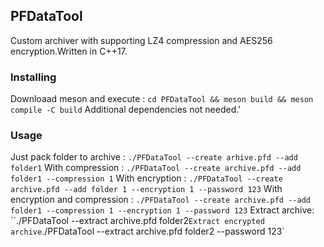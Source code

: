 ##  PFDataTool
Custom archiver with supporting LZ4 compression and AES256 encryption.Written in C++17.
###  Installing
Downloaad meson and execute :
` cd PFDataTool && meson build && meson compile -C build `
Additional dependencies not needed.'
### Usage
Just pack folder to archive :
`./PFDataTool --create arhive.pfd --add folder1`
With compression :
`./PFDataTool --create archive.pfd --add folder1 --compression 1`
With encryption :
`./PFDataTool --create archive.pfd --add folder 1 --encryption 1 --password 123`
With encryption and compression :
`./PFDataTool --create archive.pfd --add folder1 --compression 1 --encryption 1 --password 123`
Extract archive:
``./PFDataTool --extract archive.pfd folder2`
Extract encrypted archive
`./PFDataTool --extract archive.pfd folder2 --password 123`


